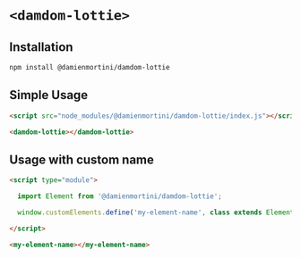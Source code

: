 # `<damdom-lottie>`

## Installation

```sh
npm install @damienmortini/damdom-lottie
```

## Simple Usage
```html
<script src="node_modules/@damienmortini/damdom-lottie/index.js"></script>

<damdom-lottie></damdom-lottie>
```

## Usage with custom name
```html
<script type="module">

  import Element from '@damienmortini/damdom-lottie';

  window.customElements.define('my-element-name', class extends Element { });

</script>

<my-element-name></my-element-name>
```